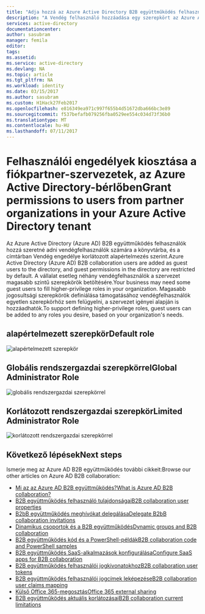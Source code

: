 ```yaml
---
title: "Adja hozzá az Azure Active Directory B2B együttműködés felhasználó egy szerepkörhöz |} Microsoft Docs"
description: "A Vendég felhasználó hozzáadása egy szerepkört az Azure Active Directoryban"
services: active-directory
documentationcenter: 
author: sasubram
manager: femila
editor: 
tags: 
ms.assetid: 
ms.service: active-directory
ms.devlang: NA
ms.topic: article
ms.tgt_pltfrm: NA
ms.workload: identity
ms.date: 03/15/2017
ms.author: sasubram
ms.custom: H1Hack27Feb2017
ms.openlocfilehash: e816349ea971c997f655b4d51672dba666bc3e89
ms.sourcegitcommit: f537befafb079256fba0529ee554c034d73f36b0
ms.translationtype: MT
ms.contentlocale: hu-HU
ms.lasthandoff: 07/11/2017
---
```

# <a name="grant-permissions-to-users-from-partner-organizations-in-your-azure-active-directory-tenant"></a><span data-ttu-id="e71d1-103">Felhasználói engedélyek kiosztása a fiókpartner-szervezetek, az Azure Active Directory-bérlőben</span><span class="sxs-lookup"><span data-stu-id="e71d1-103">Grant permissions to users from partner organizations in your Azure Active Directory tenant</span></span>

<span data-ttu-id="e71d1-104">Az Azure Active Directory (Azure AD) B2B együttműködés felhasználók hozzá szeretné adni vendégfelhasználók számára a könyvtárba, és a címtárban Vendég engedélye korlátozott alapértelmezés szerint.</span><span class="sxs-lookup"><span data-stu-id="e71d1-104">Azure Active Directory (Azure AD) B2B collaboration users are added as guest users to the directory, and guest permissions in the directory are restricted by default.</span></span> <span data-ttu-id="e71d1-105">A vállalat esetleg néhány vendégfelhasználók a szervezet magasabb szintű szerepkörök betöltésére.</span><span class="sxs-lookup"><span data-stu-id="e71d1-105">Your business may need some guest users to fill higher-privilege roles in your organization.</span></span> <span data-ttu-id="e71d1-106">Magasabb jogosultsági szerepkörök definiálása támogatásához vendégfelhasználók egyetlen szerepkörhöz sem felügyelni, a szervezet igényei alapján is hozzáadhatók.</span><span class="sxs-lookup"><span data-stu-id="e71d1-106">To support defining higher-privilege roles, guest users can be added to any roles you desire, based on your organization's needs.</span></span>

## <a name="default-role"></a><span data-ttu-id="e71d1-107">alapértelmezett szerepkör</span><span class="sxs-lookup"><span data-stu-id="e71d1-107">Default role</span></span>

![alapértelmezett szerepkör](./media/active-directory-b2b-add-guest-to-role/default-role.png)

## <a name="global-administrator-role"></a><span data-ttu-id="e71d1-109">Globális rendszergazdai szerepkörrel</span><span class="sxs-lookup"><span data-stu-id="e71d1-109">Global Administrator Role</span></span>

![globális rendszergazdai szerepkörrel](./media/active-directory-b2b-add-guest-to-role/global-admin-role.png)

## <a name="limited-administrator-role"></a><span data-ttu-id="e71d1-111">Korlátozott rendszergazdai szerepkör</span><span class="sxs-lookup"><span data-stu-id="e71d1-111">Limited Administrator Role</span></span>

![korlátozott rendszergazdai szerepkörrel](./media/active-directory-b2b-add-guest-to-role/limited-admin-role.png)

## <a name="next-steps"></a><span data-ttu-id="e71d1-113">Következő lépések</span><span class="sxs-lookup"><span data-stu-id="e71d1-113">Next steps</span></span>

<span data-ttu-id="e71d1-114">Ismerje meg az Azure AD B2B együttműködés további cikkeit:</span><span class="sxs-lookup"><span data-stu-id="e71d1-114">Browse our other articles on Azure AD B2B collaboration:</span></span>

* [<span data-ttu-id="e71d1-115">Mi az az Azure AD B2B együttműködés?</span><span class="sxs-lookup"><span data-stu-id="e71d1-115">What is Azure AD B2B collaboration?</span></span>](active-directory-b2b-what-is-azure-ad-b2b.md)
* [<span data-ttu-id="e71d1-116">B2B együttműködés felhasználó tulajdonságai</span><span class="sxs-lookup"><span data-stu-id="e71d1-116">B2B collaboration user properties</span></span>](active-directory-b2b-user-properties.md)
* [<span data-ttu-id="e71d1-117">B2bB együttműködés meghívókat delegálása</span><span class="sxs-lookup"><span data-stu-id="e71d1-117">Delegate B2bB collaboration invitations</span></span>](active-directory-b2b-delegate-invitations.md)
* [<span data-ttu-id="e71d1-118">Dinamikus csoportok és a B2B együttműködés</span><span class="sxs-lookup"><span data-stu-id="e71d1-118">Dynamic groups and B2B collaboration</span></span>](active-directory-b2b-dynamic-groups.md)
* [<span data-ttu-id="e71d1-119">B2B együttműködés kód és a PowerShell-példák</span><span class="sxs-lookup"><span data-stu-id="e71d1-119">B2B collaboration code and PowerShell samples</span></span>](active-directory-b2b-code-samples.md)
* [<span data-ttu-id="e71d1-120">B2B együttműködés SaaS-alkalmazások konfigurálása</span><span class="sxs-lookup"><span data-stu-id="e71d1-120">Configure SaaS apps for B2B collaboration</span></span>](active-directory-b2b-configure-saas-apps.md)
* [<span data-ttu-id="e71d1-121">B2B együttműködés felhasználói jogkivonatokhoz</span><span class="sxs-lookup"><span data-stu-id="e71d1-121">B2B collaboration user tokens</span></span>](active-directory-b2b-user-token.md)
* [<span data-ttu-id="e71d1-122">B2B együttműködés felhasználói jogcímek leképezése</span><span class="sxs-lookup"><span data-stu-id="e71d1-122">B2B collaboration user claims mapping</span></span>](active-directory-b2b-claims-mapping.md)
* [<span data-ttu-id="e71d1-123">Külső Office 365-megosztás</span><span class="sxs-lookup"><span data-stu-id="e71d1-123">Office 365 external sharing</span></span>](active-directory-b2b-o365-external-user.md)
* [<span data-ttu-id="e71d1-124">B2B együttműködés aktuális korlátozásai</span><span class="sxs-lookup"><span data-stu-id="e71d1-124">B2B collaboration current limitations</span></span>](active-directory-b2b-current-limitations.md)

